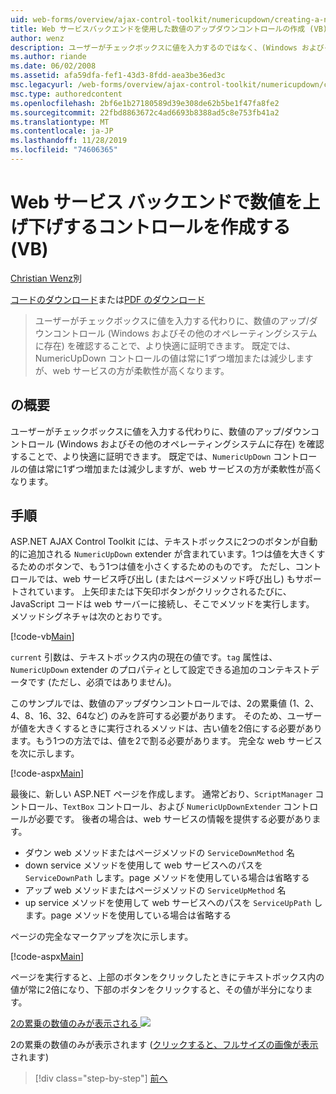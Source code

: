 ```yaml
---
uid: web-forms/overview/ajax-control-toolkit/numericupdown/creating-a-numeric-up-down-control-with-a-web-service-backend-vb
title: Web サービスバックエンドを使用した数値のアップダウンコントロールの作成 (VB) |Microsoft Docs
author: wenz
description: ユーザーがチェックボックスに値を入力するのではなく、(Windows およびその他のオペレーティングシステムに存在する) 数値のアップ/ダウンコントロールで、さらに c...
ms.author: riande
ms.date: 06/02/2008
ms.assetid: afa59dfa-fef1-43d3-8fdd-aea3be36ed3c
msc.legacyurl: /web-forms/overview/ajax-control-toolkit/numericupdown/creating-a-numeric-up-down-control-with-a-web-service-backend-vb
msc.type: authoredcontent
ms.openlocfilehash: 2bf6e1b27180589d39e308de62b5be1f47fa8fe2
ms.sourcegitcommit: 22fbd8863672c4ad6693b8388ad5c8e753fb41a2
ms.translationtype: MT
ms.contentlocale: ja-JP
ms.lasthandoff: 11/28/2019
ms.locfileid: "74606365"
---
```

# <a name="creating-a-numeric-updown-control-with-a-web-service-backend-vb"></a>Web サービス バックエンドで数値を上げ下げするコントロールを作成する (VB)

[Christian Wenz](https://github.com/wenz)別

[コードのダウンロード](https://download.microsoft.com/download/9/3/f/93f8daea-bebd-4821-833b-95205389c7d0/numericupdown1.vb.zip)または[PDF のダウンロード](https://download.microsoft.com/download/2/d/c/2dc10e34-6983-41d4-9c08-f78f5387d32b/numericupdown1VB.pdf)

> ユーザーがチェックボックスに値を入力する代わりに、数値のアップ/ダウンコントロール (Windows およびその他のオペレーティングシステムに存在) を確認することで、より快適に証明できます。 既定では、NumericUpDown コントロールの値は常に1ずつ増加または減少しますが、web サービスの方が柔軟性が高くなります。

## <a name="overview"></a>の概要

ユーザーがチェックボックスに値を入力する代わりに、数値のアップ/ダウンコントロール (Windows およびその他のオペレーティングシステムに存在) を確認することで、より快適に証明できます。 既定では、`NumericUpDown` コントロールの値は常に1ずつ増加または減少しますが、web サービスの方が柔軟性が高くなります。

## <a name="steps"></a>手順

ASP.NET AJAX Control Toolkit には、テキストボックスに2つのボタンが自動的に追加される `NumericUpDown` extender が含まれています。1つは値を大きくするためのボタンで、もう1つは値を小さくするためのものです。 ただし、コントロールでは、web サービス呼び出し (またはページメソッド呼び出し) もサポートされています。 上矢印または下矢印ボタンがクリックされるたびに、JavaScript コードは web サーバーに接続し、そこでメソッドを実行します。 メソッドシグネチャは次のとおりです。

[!code-vb[Main](creating-a-numeric-up-down-control-with-a-web-service-backend-vb/samples/sample1.vb)]

`current` 引数は、テキストボックス内の現在の値です。`tag` 属性は、`NumericUpDown` extender のプロパティとして設定できる追加のコンテキストデータです (ただし、必須ではありません)。

このサンプルでは、数値のアップダウンコントロールでは、2の累乗値 (1、2、4、8、16、32、64など) のみを許可する必要があります。 そのため、ユーザーが値を大きくするときに実行されるメソッドは、古い値を2倍にする必要があります。もう1つの方法では、値を2で割る必要があります。 完全な web サービスを次に示します。

[!code-aspx[Main](creating-a-numeric-up-down-control-with-a-web-service-backend-vb/samples/sample2.aspx)]

最後に、新しい ASP.NET ページを作成します。 通常どおり、`ScriptManager` コントロール、`TextBox` コントロール、および `NumericUpDownExtender` コントロールが必要です。 後者の場合は、web サービスの情報を提供する必要があります。

- ダウン web メソッドまたはページメソッドの `ServiceDownMethod` 名
- down service メソッドを使用して web サービスへのパスを `ServiceDownPath` します。page メソッドを使用している場合は省略する
- アップ web メソッドまたはページメソッドの `ServiceUpMethod` 名
- up service メソッドを使用して web サービスへのパスを `ServiceUpPath` します。page メソッドを使用している場合は省略する

ページの完全なマークアップを次に示します。

[!code-aspx[Main](creating-a-numeric-up-down-control-with-a-web-service-backend-vb/samples/sample3.aspx)]

ページを実行すると、上部のボタンをクリックしたときにテキストボックス内の値が常に2倍になり、下部のボタンをクリックすると、その値が半分になります。

[2の累乗の数値のみが表示される ![](creating-a-numeric-up-down-control-with-a-web-service-backend-vb/_static/image2.png)](creating-a-numeric-up-down-control-with-a-web-service-backend-vb/_static/image1.png)

2の累乗の数値のみが表示されます ([クリックすると、フルサイズの画像が表示](creating-a-numeric-up-down-control-with-a-web-service-backend-vb/_static/image3.png)されます)

> [!div class="step-by-step"]
> [前へ](creating-a-numeric-up-down-control-with-a-web-service-backend-cs.md)
